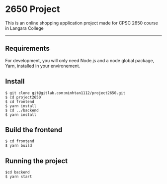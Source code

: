 # 2650 Project
This is an online shopping application project made for CPSC 2650 course in Langara College

---
## Requirements

For development, you will only need Node.js and a node global package, Yarn, installed in your environement.

## Install

    $ git clone git@gitlab.com:minhtan1112/project2650.git
    $ cd project2650
    $ cd frontend
    $ yarn install
    $ cd ../backend
    $ yarn install

## Build the frontend
    
    $ cd frontend
    $ yarn build

## Running the project
    
    $cd backend
    $ yarn start
 
